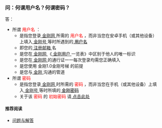 ### 问：何谓用户名？何谓密码？
答：
- 所谓<font color="Red"> 用户名 </font>：
  - 是指您登录[ 金刚网 ](https://a2zitpro.github.io/web/kksitecn)所需的<font color="Red"> 用户名 </font>，而非当您在安卓手机（或其他设备）上填入[ 金刚号 ](https://a2zitpro.github.io/web/金刚号)等时所遇到的[<font color="Black"> 用户名 </font>](https://a2zitpro.github.io/web/金刚号)
  - 即您的[ 注册邮箱 ](https://a2zitpro.github.io/web/注册邮箱)名
  - 是您在[ 金刚网 ](https://a2zitpro.github.io/web/kksitecn)《[ 金刚用户 ](https://a2zitpro.github.io/web/金刚用户)一览表》中区别于他人的唯一标识
  - 是您在[ 金刚网 ](https://a2zitpro.github.io/web/kksitecn)的通行证一一每次登录均需您正确填入
  - 是您使用 金刚1.0金刚号梯 的前提
  - 是您与[ 金刚 ](https://a2zitpro.github.io/web/a2zitpro)沟通的管道
- 所谓<font color="Red"> 密码 </font>
  - 是指您登录[ 金刚网 ](https://a2zitpro.github.io/web/kksitecn)时所需的<font color="Red"> 密码 </font>，而非当您在手机（或其他设备）上填入[ 金刚号 ](https://a2zitpro.github.io/web/金刚号)等时所填的[ <font color="Black"> 金刚密码 </font> ](https://a2zitpro.github.io/web/金刚号的配套参数)
  - 关于该<font color="Red"> 密码 </font>的<font color="Red"> 初始密码 </font>请[ 点击此处 ](https://a2zitpro.github.io/web/初始密码)
 

#### 推荐阅读
- [问题与解答](https://a2zitpro.github.io/web/列表-问题与解答)
